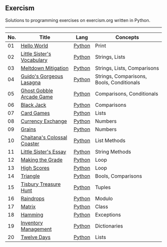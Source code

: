 <h2>Exercism</h2>
Solutions to programming exercises on exercism.org written in Python. 

---

| No. | Title | Lang | Concepts |
| --- | --- | --- | --- |
| 01 | [Hello World](https://exercism.org/tracks/python/exercises/hello-world/) | [Python](https://github.com/ARS-Technica/Exercism-Python-Solutions/tree/main/Hello%20World) | Print | 
| 02 | [Little Sister's Vocabulary](https://exercism.org/tracks/python/exercises/little-sisters-vocab) | [Python](https://github.com/ARS-Technica/Exercism-Python-Solutions/tree/main/Little%20Sister's%20Vocabulary) | Strings, Lists | 
| 03 | [Meltdown Mitigation](https://exercism.org/tracks/python/exercises/meltdown-mitigation) | [Python](https://github.com/ARS-Technica/Exercism-Python-Solutions/tree/main/Meltdown%20Mitigation) | Strings, Lists, Comparisons | 
| 04 | [Guido's Gorgeous Lasagna](https://exercism.org/tracks/python/exercises/guidos-gorgeous-lasagna) | [Python](https://github.com/ARS-Technica/Exercism-Python-Solutions/tree/main/Guido's%20Gorgeous%20Lasagna) | Strings, Comparisons, Bools, Conditionals  | 
| 05 | [Ghost Gobble Arcade Game](https://exercism.org/tracks/python/exercises/ghost-gobble-arcade-game) | [Python](https://github.com/ARS-Technica/Exercism-Python-Solutions/tree/main/Ghost%20Gobble%20Arcade%20Game) | Comparisons, Conditionals  | 
| 06 | [Black Jack](https://exercism.org/tracks/python/exercises/black-jack) | [Python](https://github.com/ARS-Technica/Exercism-Python-Solutions/tree/main/Black%20Jack) | Comparisons | 
| 07 | [Card Games](https://exercism.org/tracks/python/exercises/card-games) | [Python](https://github.com/ARS-Technica/Exercism-Python-Solutions/tree/main/Card%20Games) | Lists | 
| 08 | [Currency Exchange](https://exercism.org/tracks/python/exercises/currency-exchange) | [Python](https://github.com/ARS-Technica/Exercism-Python-Solutions/tree/main/Currency%20Exchange) | Numbers | 
| 09 | [Grains](https://exercism.org/tracks/python/exercises/grains) | [Python](https://github.com/ARS-Technica/Exercism-Python-Solutions/tree/main/Grains) | Numbers | 
| 10 | [Chaitana's Colossal Coaster](https://exercism.org/tracks/python/exercises/chaitanas-colossal-coaster) | [Python](https://github.com/ARS-Technica/Exercism-Python-Solutions/tree/main/Chaitana's%20Colossal%20Coaster) | List Methods | 
| 11 | [Little Sister's Essay](https://exercism.org/tracks/python/exercises/little-sisters-essay) | [Python](https://github.com/ARS-Technica/Exercism-Python-Solutions/tree/main/Little%20Sister's%20Essay) | String Methods | 
| 12 | [Making the Grade](https://exercism.org/tracks/python/exercises/making-the-grade) | [Python](https://github.com/ARS-Technica/Exercism-Python-Solutions/tree/main/Making%20the%20Grade) | Loop | 
| 13 | [High Scores](https://exercism.org/tracks/python/exercises/high-scores) | [Python](https://github.com/ARS-Technica/Exercism-Python-Solutions/tree/main/High%20Scores) | Loop | 
| 14 | [Triangle](https://exercism.org/tracks/python/exercises/triangle) | [Python](https://github.com/ARS-Technica/Exercism-Python-Solutions/tree/main/Triangle) | Bools, Comparisons | 
| 15 | [Tisbury Treasure Hunt](https://exercism.org/tracks/python/exercises/tisbury-treasure-hunt) | [Python](https://github.com/ARS-Technica/Exercism-Python-Solutions/tree/main/Tisbury%20Treasure%20Hunt) | Tuples | 
| 16 | [Raindrops](https://exercism.org/tracks/python/exercises/raindrops) | [Python](https://github.com/ARS-Technica/Exercism-Python-Solutions/tree/main/Raindrops) | Modulo | 
| 17 | [Matrix](https://exercism.org/tracks/python/exercises/matrix) | [Python](https://github.com/ARS-Technica/Exercism-Python-Solutions/tree/main/Matrix) | Class | 
| 18 | [Hamming](https://exercism.org/tracks/python/exercises/hamming) | [Python](https://github.com/ARS-Technica/Exercism-Python-Solutions/tree/main/Hamming) | Exceptions | 
| 19 | [Inventory Management](https://exercism.org/tracks/python/exercises/inventory-management) | [Python](https://github.com/ARS-Technica/Exercism-Python-Solutions/tree/main/Inventory%20Management) | Dictionaries | 
| 20 | [Twelve Days](https://exercism.org/tracks/python/exercises/twelve-days) | [Python](https://github.com/ARS-Technica/Exercism-Python-Solutions/tree/main/Twelve%20Days) | Lists | 
